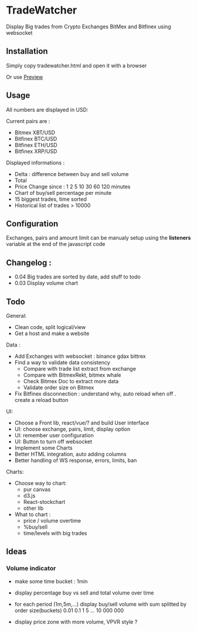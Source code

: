  
# TradeWatcher
 
Display Big trades from Crypto Exchanges BitMex and Bitfinex using websocket

## Installation

Simply copy tradewatcher.html and open it with a browser

Or use [Preview](https://htmlpreview.github.io/?https://github.com/the023/tradewatcher/blob/master/tradewatcher.html)


## Usage

All numbers are displayed in USD:

Current pairs are : 
  - Bitmex XBT/USD
  - Bitfinex BTC/USD
  - Bitfinex ETH/USD
  - Bitfinex XRP/USD

Displayed informations : 
- Delta : difference between buy and sell volume
- Total 
- Price Change since : 1 2 5 10 30 60 120 minutes
- Chart of buy/sell percentage per minute
- 15 biggest trades, time sorted
- Historical list of trades > 10000

## Configuration

Exchanges, pairs and amount limit can be manualy setup using the **listeners** variable at the end of the javascript code


## Changelog : 
- 0.04  Big trades are sorted by date, add stuff to todo
- 0.03  Display volume chart


## Todo
  
General:
- Clean code, split logical/view
- Get a host and make a website  

Data : 
- Add Exchanges with websocket : binance gdax bittrex
- Find a way to validate data consistency
    - Compare with trade list extract from exchange
    - Compare with BitmexRekt, bitmex whale
    - Check Bitmex Doc to extract more data
    - Validate order size on Bitmex
- Fix Bitfinex disconnection : understand why, auto reload when off . create a reload button

UI:
- Choose a Front lib, react/vue/? and build User interface
- UI: choose exchange, pairs, limit, display option
- UI: remember user configuration
- UI: Button to turn off websocket
- Implement some Charts
- Better HTML integration, auto adding columns
- Better handling of WS response, errors, limits, ban

Charts:
- Choose way to chart:
    - pur canvas
    - d3.js
    - React-stockchart 
    - other lib
- What to chart :
    - price / volume overtime   
    - %buy/sell
    - time/levels with big trades
    
## Ideas


### Volume indicator

- make some time bucket : 1min
- display percentage buy vs sell and total volume over time
- for each period (1m,5m,...) display buy/sell volume with sum splitted by order size(buckets) 0.01 0.1 1 5 ... 10 000 000

- display price zone with more volume, VPVR style ?